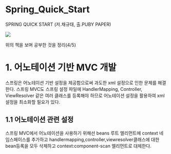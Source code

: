 # Spring_Quick_Start
<p>SPRING QUICK START (저.채규태, 출.PUBY PAPER)</p>

<img src="http://image.yes24.com/momo/TopCate853/MidCate001/85204414.jpg">

<p>위의 책을 보며 공부한 것을 정리(4/5)</p>

<H1>1. 어노테이션 기반 MVC 개발</H1>
<p>스프링은 어노테이션 기반 설정을 제공함으로써 과도한 xml 설정으로 인한 문제를 해결한다. 스프링 MVC도 스프링 설정 파일에 HandlerMapping, Controller, ViewResolver 같은 여러 클래스를 등록해야 하므로 어노테이션 설정을 활용하여 xml 설정을 최소화할 필요가 있다.</p>

<H2>1.1 어노테이션 관련 설정</H2>
<p>스프링 MVC에서 어노테이션을 사용하기 위해선 beans 루트 엘리먼트에 context 네임스페이스를 추가하고 handlermapping,controller,viewresolver클래스에 대한 bean등록을 모두 삭제하고 context:component-scan 엘리먼트로 대체한다.</p>
<p></p>

<H3></H3>
<p></p>
<p></p>

<H3></H3>
<p></p>
<p></p>